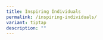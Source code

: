 ```yaml
---
title: Inspiring Individuals
permalink: /inspiring-individuals/
variant: tiptap
description: ""
---
```

